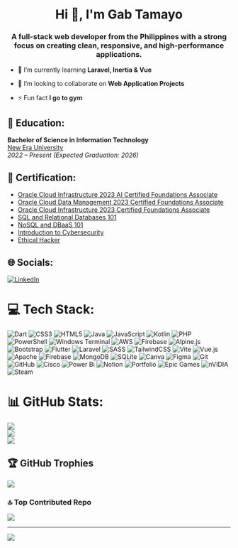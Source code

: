 <h1 align="center">Hi 👋, I'm Gab Tamayo</h1>
<h3 align="center">A full-stack web developer from the Philippines with a strong focus on creating clean, responsive, and high-performance applications.</h3>

- 🌱 I’m currently learning **Laravel, Inertia & Vue**

- 👯 I’m looking to collaborate on **Web Application Projects**

- ⚡ Fun fact **I go to gym**

## 📖 Education:
**Bachelor of Science in Information Technology**  
[New Era University](https://www.neu.edu.ph)  
_2022 – Present (Expected Graduation: 2026)_

## 🏅 Certification:
- <a href="https://catalog-education.oracle.com/ords/certview/sharebadge?id=FBFD7570879635C29A5A0B7ABB500C567AE88948B398C9AE4DE4435F4EF5AA43"> Oracle Cloud Infrastructure 2023 AI Certified Foundations Associate </a>
- <a href="https://catalog-education.oracle.com/ords/certview/sharebadge?id=DE49ED143305874C8032F4CC9E102643124E01312A0C397D1CDFCE9D07C882E2&fbclid=IwAR1WacCeVDTW2jBtCHmQKZay1MVQmSywbWdYKTLFEZZBuboaFHWggIUbS2Q"> Oracle Cloud Data Management 2023 Certified Foundations Associate </a>
- <a href="https://catalog-education.oracle.com/ords/certview/sharebadge?id=426943C5A82B7944103F4FCAFF3CAF5BDF1D53FDBD18F9EEE6F5A3E1C42051DF&fbclid=IwAR0N5rjJjskX3j7EBFdCNJnw47U_joo5ht28Rn1iMQ9bUErtOPOeMzCHj4s"> Oracle Cloud Infrastructure 2023 Certified Foundations Associate </a>
- <a href="https://courses.cognitiveclass.ai/certificates/d70eacccf72040fba59c2ea3cbd6f568"> SQL and Relational Databases 101 </a>
- <a href="https://courses.cognitiveclass.ai/certificates/e2b528b6ed5c4d0eb0cce52f21a9ac7a"> NoSQL and DBaaS 101 </a>
- <a href="https://www.credly.com/badges/fe89c43a-fd1c-4fa8-b3bc-fc3bfada5653"> Introduction to Cybersecurity </a>
- <a href="https://www.credly.com/badges/32d5952c-fb5f-40bd-8c88-4b1945680ebd/public_url"> Ethical Hacker </a>

## 🌐 Socials:
[![LinkedIn](https://img.shields.io/badge/LinkedIn-%230077B5.svg?logo=linkedin&logoColor=white)](https://linkedin.com/in/gabriel-tamayo-1872512a2) 

# 💻 Tech Stack:
![Dart](https://img.shields.io/badge/dart-%230175C2.svg?style=for-the-badge&logo=dart&logoColor=white) ![CSS3](https://img.shields.io/badge/css3-%231572B6.svg?style=for-the-badge&logo=css3&logoColor=white) ![HTML5](https://img.shields.io/badge/html5-%23E34F26.svg?style=for-the-badge&logo=html5&logoColor=white) ![Java](https://img.shields.io/badge/java-%23ED8B00.svg?style=for-the-badge&logo=openjdk&logoColor=white) ![JavaScript](https://img.shields.io/badge/javascript-%23323330.svg?style=for-the-badge&logo=javascript&logoColor=%23F7DF1E) ![Kotlin](https://img.shields.io/badge/kotlin-%237F52FF.svg?style=for-the-badge&logo=kotlin&logoColor=white) ![PHP](https://img.shields.io/badge/php-%23777BB4.svg?style=for-the-badge&logo=php&logoColor=white) ![PowerShell](https://img.shields.io/badge/PowerShell-%235391FE.svg?style=for-the-badge&logo=powershell&logoColor=white) ![Windows Terminal](https://img.shields.io/badge/Windows%20Terminal-%234D4D4D.svg?style=for-the-badge&logo=windows-terminal&logoColor=white) ![AWS](https://img.shields.io/badge/AWS-%23FF9900.svg?style=for-the-badge&logo=amazon-aws&logoColor=white) ![Firebase](https://img.shields.io/badge/firebase-%23039BE5.svg?style=for-the-badge&logo=firebase) ![Alpine.js](https://img.shields.io/badge/alpinejs-white.svg?style=for-the-badge&logo=alpinedotjs&logoColor=%238BC0D0) ![Bootstrap](https://img.shields.io/badge/bootstrap-%238511FA.svg?style=for-the-badge&logo=bootstrap&logoColor=white) ![Flutter](https://img.shields.io/badge/Flutter-%2302569B.svg?style=for-the-badge&logo=Flutter&logoColor=white) ![Laravel](https://img.shields.io/badge/laravel-%23FF2D20.svg?style=for-the-badge&logo=laravel&logoColor=white) ![SASS](https://img.shields.io/badge/SASS-hotpink.svg?style=for-the-badge&logo=SASS&logoColor=white) ![TailwindCSS](https://img.shields.io/badge/tailwindcss-%2338B2AC.svg?style=for-the-badge&logo=tailwind-css&logoColor=white) ![Vite](https://img.shields.io/badge/vite-%23646CFF.svg?style=for-the-badge&logo=vite&logoColor=white) ![Vue.js](https://img.shields.io/badge/vue.js-%2335495e.svg?style=for-the-badge&logo=vuedotjs&logoColor=%234FC08D) ![Apache](https://img.shields.io/badge/apache-%23D42029.svg?style=for-the-badge&logo=apache&logoColor=white) ![Firebase](https://img.shields.io/badge/firebase-a08021?style=for-the-badge&logo=firebase&logoColor=ffcd34) ![MongoDB](https://img.shields.io/badge/MongoDB-%234ea94b.svg?style=for-the-badge&logo=mongodb&logoColor=white) ![SQLite](https://img.shields.io/badge/sqlite-%2307405e.svg?style=for-the-badge&logo=sqlite&logoColor=white) ![Canva](https://img.shields.io/badge/Canva-%2300C4CC.svg?style=for-the-badge&logo=Canva&logoColor=white) ![Figma](https://img.shields.io/badge/figma-%23F24E1E.svg?style=for-the-badge&logo=figma&logoColor=white) ![Git](https://img.shields.io/badge/git-%23F05033.svg?style=for-the-badge&logo=git&logoColor=white) ![GitHub](https://img.shields.io/badge/github-%23121011.svg?style=for-the-badge&logo=github&logoColor=white) ![Cisco](https://img.shields.io/badge/cisco-%23049fd9.svg?style=for-the-badge&logo=cisco&logoColor=black) ![Power Bi](https://img.shields.io/badge/power_bi-F2C811?style=for-the-badge&logo=powerbi&logoColor=black) ![Notion](https://img.shields.io/badge/Notion-%23000000.svg?style=for-the-badge&logo=notion&logoColor=white) ![Portfolio](https://img.shields.io/badge/Portfolio-%23000000.svg?style=for-the-badge&logo=firefox&logoColor=#FF7139) ![Epic Games](https://img.shields.io/badge/epicgames-%23313131.svg?style=for-the-badge&logo=epicgames&logoColor=white) ![nVIDIA](https://img.shields.io/badge/nVIDIA-%2376B900.svg?style=for-the-badge&logo=nVIDIA&logoColor=white) ![Steam](https://img.shields.io/badge/steam-%23000000.svg?style=for-the-badge&logo=steam&logoColor=white)
# 📊 GitHub Stats:
![](https://github-readme-stats.vercel.app/api?username=gabtamayo&theme=vue&hide_border=true&include_all_commits=false&count_private=true)<br/>
![](https://nirzak-streak-stats.vercel.app/?user=gabtamayo&theme=vue&hide_border=true)<br/>
![](https://github-readme-stats.vercel.app/api/top-langs/?username=gabtamayo&theme=vue&hide_border=true&include_all_commits=false&count_private=true&layout=compact)

## 🏆 GitHub Trophies
![](https://github-profile-trophy.vercel.app/?username=gabtamayo&theme=vue&no-frame=true&no-bg=false&margin-w=4)

### 🔝 Top Contributed Repo
![](https://github-contributor-stats.vercel.app/api?username=gabtamayo&limit=5&theme=vue&combine_all_yearly_contributions=true)

---
[![](https://visitcount.itsvg.in/api?id=gabtamayo&icon=1&color=3)](https://visitcount.itsvg.in)

